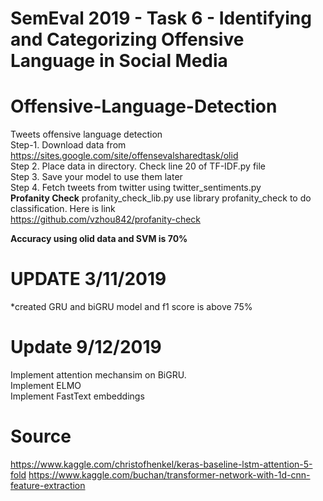 # SemEval 2019 - Task 6 - Identifying and Categorizing Offensive Language in Social Media

# Offensive-Language-Detection
Tweets offensive language detection <br>
Step-1. Download data from https://sites.google.com/site/offensevalsharedtask/olid<br>
Step 2. Place data in directory. Check line 20 of TF-IDF.py file<br>
Step 3. Save your model to use them later<br>
Step 4. Fetch tweets from twitter using twitter_sentiments.py
<br>
**Profanity Check**
profanity_check_lib.py use library profanity_check to do classification. Here is link <br>
https://github.com/vzhou842/profanity-check<br>

**Accuracy using olid data and SVM is 70%**

# UPDATE 3/11/2019
*created GRU and biGRU model and f1 score is above 75%

# Update 9/12/2019
Implement attention mechansim on BiGRU.  
Implement ELMO  
Implement FastText embeddings 



# Source
https://www.kaggle.com/christofhenkel/keras-baseline-lstm-attention-5-fold
https://www.kaggle.com/buchan/transformer-network-with-1d-cnn-feature-extraction
